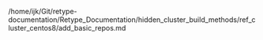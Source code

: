 /home/ijk/Git/retype-documentation/Retype_Documentation/hidden_cluster_build_methods/ref_cluster_centos8/add_basic_repos.md